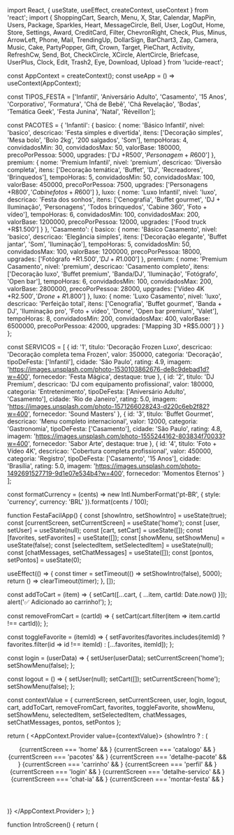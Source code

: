 import React, { useState, useEffect, createContext, useContext } from 'react';
import { ShoppingCart, Search, Menu, X, Star, Calendar, MapPin, Users, Package, Sparkles, Heart, MessageCircle, Bell, User, LogOut, Home, Store, Settings, Award, CreditCard, Filter, ChevronRight, Check, Plus, Minus, ArrowLeft, Phone, Mail, TrendingUp, DollarSign, BarChart3, Zap, Camera, Music, Cake, PartyPopper, Gift, Crown, Target, PieChart, Activity, RefreshCw, Send, Bot, CheckCircle, XCircle, AlertCircle, Briefcase, UserPlus, Clock, Edit, Trash2, Eye, Download, Upload } from 'lucide-react';

const AppContext = createContext();
const useApp = () => useContext(AppContext);

const TIPOS_FESTA = ['Infantil', 'Aniversário Adulto', 'Casamento', '15 Anos', 'Corporativo', 'Formatura', 'Chá de Bebê', 'Chá Revelação', 'Bodas', 'Temática Geek', 'Festa Junina', 'Natal', 'Réveillon'];

const PACOTES = {
  'Infantil': {
    basico: { nome: 'Básico Infantil', nivel: 'basico', descricao: 'Festa simples e divertida', itens: ['Decoração simples', 'Mesa bolo', 'Bolo 2kg', '200 salgados', 'Som'], tempoHoras: 4, convidadosMin: 30, convidadosMax: 50, valorBase: 180000, precoPorPessoa: 5000, upgrades: ['DJ +R$500', 'Personagem +R$600'] },
    premium: { nome: 'Premium Infantil', nivel: 'premium', descricao: 'Diversão completa', itens: ['Decoração temática', 'Buffet', 'DJ', 'Recreadores', 'Brinquedos'], tempoHoras: 5, convidadosMin: 50, convidadosMax: 100, valorBase: 450000, precoPorPessoa: 7500, upgrades: ['Personagens +R$800', 'Cabine fotos +R$600'] },
    luxo: { nome: 'Luxo Infantil', nivel: 'luxo', descricao: 'Festa dos sonhos', itens: ['Cenografia', 'Buffet gourmet', 'DJ + Iluminação', 'Personagens', 'Todos brinquedos', 'Cabine 360', 'Foto + vídeo'], tempoHoras: 6, convidadosMin: 100, convidadosMax: 200, valorBase: 1200000, precoPorPessoa: 12000, upgrades: ['Food truck +R$1.500'] }
  },
  'Casamento': {
    basico: { nome: 'Básico Casamento', nivel: 'basico', descricao: 'Elegância simples', itens: ['Decoração elegante', 'Buffet jantar', 'Som', 'Iluminação'], tempoHoras: 5, convidadosMin: 50, convidadosMax: 100, valorBase: 1200000, precoPorPessoa: 18000, upgrades: ['Fotógrafo +R$1.500', 'DJ +R$1.000'] },
    premium: { nome: 'Premium Casamento', nivel: 'premium', descricao: 'Casamento completo', itens: ['Decoração luxo', 'Buffet premium', 'Banda/DJ', 'Iluminação', 'Fotógrafo', 'Open bar'], tempoHoras: 6, convidadosMin: 100, convidadosMax: 200, valorBase: 2800000, precoPorPessoa: 28000, upgrades: ['Vídeo 4K +R$2.500', 'Drone +R$1.800'] },
    luxo: { nome: 'Luxo Casamento', nivel: 'luxo', descricao: 'Perfeição total', itens: ['Cenografia', 'Buffet gourmet', 'Banda + DJ', 'Iluminação pro', 'Foto + vídeo', 'Drone', 'Open bar premium', 'Valet'], tempoHoras: 8, convidadosMin: 200, convidadosMax: 400, valorBase: 6500000, precoPorPessoa: 42000, upgrades: ['Mapping 3D +R$5.000'] }
  }
};

const SERVICOS = [
  { id: '1', titulo: 'Decoração Frozen Luxo', descricao: 'Decoração completa tema Frozen', valor: 350000, categoria: 'Decoração', tipoDeFesta: ['Infantil'], cidade: 'São Paulo', rating: 4.9, imagem: 'https://images.unsplash.com/photo-1530103862676-de8c9debad1d?w=400', fornecedor: 'Festa Mágica', destaque: true },
  { id: '2', titulo: 'DJ Premium', descricao: 'DJ com equipamento profissional', valor: 180000, categoria: 'Entretenimento', tipoDeFesta: ['Aniversário Adulto', 'Casamento'], cidade: 'Rio de Janeiro', rating: 5.0, imagem: 'https://images.unsplash.com/photo-1571266028243-d220c6eb2f82?w=400', fornecedor: 'Sound Masters' },
  { id: '3', titulo: 'Buffet Gourmet', descricao: 'Menu completo internacional', valor: 12000, categoria: 'Gastronomia', tipoDeFesta: ['Casamento'], cidade: 'São Paulo', rating: 4.8, imagem: 'https://images.unsplash.com/photo-1555244162-803834f70033?w=400', fornecedor: 'Sabor Arte', destaque: true },
  { id: '4', titulo: 'Foto + Vídeo 4K', descricao: 'Cobertura completa profissional', valor: 450000, categoria: 'Registro', tipoDeFesta: ['Casamento', '15 Anos'], cidade: 'Brasília', rating: 5.0, imagem: 'https://images.unsplash.com/photo-1492691527719-9d1e07e534b4?w=400', fornecedor: 'Momentos Eternos' }
];

const formatCurrency = (cents) => new Intl.NumberFormat('pt-BR', { style: 'currency', currency: 'BRL' }).format(cents / 100);

function FestaFacilApp() {
  const [showIntro, setShowIntro] = useState(true);
  const [currentScreen, setCurrentScreen] = useState('home');
  const [user, setUser] = useState(null);
  const [cart, setCart] = useState([]);
  const [favorites, setFavorites] = useState([]);
  const [showMenu, setShowMenu] = useState(false);
  const [selectedItem, setSelectedItem] = useState(null);
  const [chatMessages, setChatMessages] = useState([]);
  const [pontos, setPontos] = useState(0);

  useEffect(() => {
    const timer = setTimeout(() => setShowIntro(false), 5000);
    return () => clearTimeout(timer);
  }, []);

  const addToCart = (item) => {
    setCart([...cart, { ...item, cartId: Date.now() }]);
    alert('✅ Adicionado ao carrinho!');
  };

  const removeFromCart = (cartId) => {
    setCart(cart.filter(item => item.cartId !== cartId));
  };

  const toggleFavorite = (itemId) => {
    setFavorites(favorites.includes(itemId) ? favorites.filter(id => id !== itemId) : [...favorites, itemId]);
  };

  const login = (userData) => {
    setUser(userData);
    setCurrentScreen('home');
    setShowMenu(false);
  };

  const logout = () => {
    setUser(null);
    setCart([]);
    setCurrentScreen('home');
    setShowMenu(false);
  };

  const contextValue = { currentScreen, setCurrentScreen, user, login, logout, cart, addToCart, removeFromCart, favorites, toggleFavorite, showMenu, setShowMenu, selectedItem, setSelectedItem, chatMessages, setChatMessages, pontos, setPontos };

  return (
    <AppContext.Provider value={contextValue}>
      {showIntro ? <IntroScreen /> : (
        <div className="min-h-screen bg-gradient-to-br from-purple-950 via-purple-900 to-pink-900">
          <Header />
          <main className="pb-20">
            {currentScreen === 'home' && <HomeScreen />}
            {currentScreen === 'catalogo' && <CatalogoScreen />}
            {currentScreen === 'pacotes' && <PacotesScreen />}
            {currentScreen === 'detalhe-pacote' && <DetalhePacoteScreen />}
            {currentScreen === 'carrinho' && <CarrinhoScreen />}
            {currentScreen === 'perfil' && <PerfilScreen />}
            {currentScreen === 'login' && <LoginScreen />}
            {currentScreen === 'detalhe-servico' && <DetalheServicoScreen />}
            {currentScreen === 'chat-ia' && <ChatIAScreen />}
            {currentScreen === 'montar-festa' && <MontarFestaScreen />}
          </main>
          <BottomNav />
          <MenuDrawer />
        </div>
      )}
    </AppContext.Provider>
  );
}

function IntroScreen() {
  return (
    <div className="min-h-screen bg-gradient-to-br from-purple-950 via-purple-900 to-pink-900 flex items-center justify-center overflow-hidden">
      <style>{`
        @keyframes balloonRise {
          0% { transform: translateY(0) scale(1); opacity: 1; }
          40% { transform: translateY(-150px) scale(1.1); opacity: 1; }
          50% { transform: translateY(-150px) scale(1.3); opacity: 0.8; }
          60% { transform: translateY(-150px) scale(0); opacity: 0; }
          100% { transform: translateY(-150px) scale(0); opacity: 0; }
        }

        @keyframes confettiExplode {
          0% { transform: translate(0, 0) scale(0) rotate(0deg); opacity: 0; }
          50% { opacity: 1; }
          100% { transform: translate(var(--tx), var(--ty)) scale(1) rotate(var(--r)); opacity: 0; }
        }

        @keyframes textSpin {
          0% { transform: rotateY(0deg) scale(1); opacity: 1; }
          30% { transform: rotateY(180deg) scale(0.8); opacity: 0.3; }
          50% { transform: rotateY(360deg) scale(1); opacity: 1; }
          100% { transform: rotateY(360deg) scale(1); opacity: 1; }
        }

        @keyframes slideUp {
          0% { transform: translateY(100px); opacity: 0; }
          60% { transform: translateY(100px); opacity: 0; }
          100% { transform: translateY(0); opacity: 1; }
        }

        @keyframes fadeOut {
          0% { opacity: 1; }
          90% { opacity: 1; }
          100% { opacity: 0; }
        }

        .balloon-container { animation: balloonRise 2s ease-out forwards; }
        .confetti { position: absolute; width: 12px; height: 12px; border-radius: 50%; animation: confettiExplode 1.5s ease-out forwards; animation-delay: 1.2s; }
        .confetti-1 { background: #FF2E93; --tx: -120px; --ty: -80px; --r: 360deg; top: 35%; left: 50%; }
        .confetti-2 { background: #FFC107; --tx: 130px; --ty: -100px; --r: -270deg; top: 35%; left: 50%; }
        .confetti-3 { background: #FF2E93; --tx: -90px; --ty: 70px; --r: 180deg; top: 35%; left: 50%; }
        .confetti-4 { background: #FFC107; --tx: 100px; --ty: 90px; --r: -180deg; top: 35%; left: 50%; }
        .confetti-5 { background: #A78BFA; --tx: 0px; --ty: -120px; --r: 360deg; top: 35%; left: 50%; }
        .confetti-6 { background: #FF2E93; --tx: -150px; --ty: 20px; --r: 270deg; top: 35%; left: 50%; }
        .confetti-7 { background: #FFC107; --tx: 150px; --ty: -30px; --r: -360deg; top: 35%; left: 50%; }
        .confetti-8 { background: #A78BFA; --tx: -60px; --ty: -150px; --r: 180deg; top: 35%; left: 50%; }
        .star-confetti { position: absolute; color: #FF2E93; animation: confettiExplode 1.5s ease-out forwards; animation-delay: 1.2s; }
        .star-1 { --tx: -180px; --ty: -50px; --r: 540deg; top: 35%; left: 50%; }
        .star-2 { --tx: 170px; --ty: 40px; --r: -540deg; top: 35%; left: 50%; }
        .text-container { animation: textSpin 2.5s ease-in-out forwards; transform-style: preserve-3d; }
        .tagline { animation: slideUp 2s ease-out forwards; }
        .intro-wrapper { animation: fadeOut 5s ease-out forwards; }
      `}</style>

      <div className="intro-wrapper relative">
        <div className="relative flex flex-col items-center">
          <div className="balloon-container mb-8">
            <svg width="120" height="140" viewBox="0 0 120 140" fill="none">
              <ellipse cx="60" cy="60" rx="50" ry="55" fill="url(#balloonGradient)" />
              <path d="M60 115 Q55 125, 60 135" stroke="#8B5CF6" strokeWidth="3" fill="none" />
              <ellipse cx="45" cy="45" rx="15" ry="20" fill="white" opacity="0.3" />
              <defs>
                <linearGradient id="balloonGradient" x1="0%" y1="0%" x2="100%" y2="100%">
                  <stop offset="0%" stopColor="#A78BFA" />
                  <stop offset="100%" stopColor="#8B5CF6" />
                </linearGradient>
              </defs>
            </svg>
          </div>

          <div className="confetti confetti-1"></div>
          <div className="confetti confetti-2"></div>
          <div className="confetti confetti-3"></div>
          <div className="confetti confetti-4"></div>
          <div className="confetti confetti-5"></div>
          <div className="confetti confetti-6"></div>
          <div className="confetti confetti-7"></div>
          <div className="confetti confetti-8"></div>

          <svg className="star-confetti star-1" width="24" height="24" viewBox="0 0 24 24" fill="currentColor">
            <path d="M12 2L15 9L22 9L16.5 14L19 21L12 16L5 21L7.5 14L2 9L9 9L12 2Z" />
          </svg>
          <svg className="star-confetti star-2" width="24" height="24" viewBox="0 0 24 24" fill="currentColor">
            <path d="M12 2L15 9L22 9L16.5 14L19 21L12 16L5 21L7.5 14L2 9L9 9L12 2Z" />
          </svg>

          <div className="text-container text-center mb-6">
            <h1 className="text-7xl font-bold mb-2">
              <span className="text-pink-500">Festa</span>
              <br />
              <span className="text-yellow-400">Fácil</span>
            </h1>
            <p className="text-white text-2xl font-semibold">Group</p>
          </div>

          <div className="tagline">
            <p className="text-white text-xl font-bold text-center px-8 py-4 bg-pink-500/20 rounded-2xl border border-pink-500/40 backdrop-blur">
              O melhor aplicativo de festa do Brasil
            </p>
          </div>
        </div>
      </div>
    </div>
  );
}

function Header() {
  const { setShowMenu, cart, pontos } = useApp();
  return (
    <header className="bg-purple-950 border-b border-pink-500/30 sticky top-0 z-40">
      <div className="max-w-7xl mx-auto px-4 py-4 flex items-center justify-between">
        <button onClick={() => setShowMenu(true)} className="text-white"><Menu size={24} /></button>
        <div className="flex items-center gap-2">
          <PartyPopper className="text-yellow-400" size={28} />
          <h1 className="text-2xl font-bold text-white">Festa Fácil</h1>
        </div>
        <div className="flex items-center gap-3">
          {pontos > 0 && (
            <div className="bg-yellow-500/20 px-3 py-1 rounded-full flex items-center gap-1">
              <Sparkles className="text-yellow-400" size={16} />
              <span className="text-yellow-400 font-bold text-sm">{pontos}</span>
            </div>
          )}
          <button className="text-white relative">
            <ShoppingCart size={22} />
            {cart.length > 0 && <span className="absolute -top-2 -right-2 bg-pink-500 text-white text-xs rounded-full w-5 h-5 flex items-center justify-center font-bold">{cart.length}</span>}
          </button>
        </div>
      </div>
    </header>
  );
}

function BottomNav() {
  const { currentScreen, setCurrentScreen, user } = useApp();
  const navItems = [
    { id: 'home', icon: Home, label: 'Início' },
    { id: 'catalogo', icon: Store, label: 'Catálogo' },
    { id: 'pacotes', icon: Package, label: 'Pacotes' },
    { id: 'carrinho', icon: ShoppingCart, label: 'Carrinho' },
    { id: user ? 'perfil' : 'login', icon: User, label: user ? 'Perfil' : 'Entrar' }
  ];

  return (
    <nav className="fixed bottom-0 left-0 right-0 bg-purple-950 border-t border-pink-500/30 z-50">
      <div className="max-w-7xl mx-auto px-2 flex justify-around py-2">
        {navItems.map(item => (
          <button key={item.id} onClick={() => setCurrentScreen(item.id)} className={`flex flex-col items-center gap-1 px-3 py-2 rounded-lg transition-colors ${currentScreen === item.id ? 'text-pink-500 bg-pink-500/10' : 'text-gray-300'}`}>
            <item.icon size={20} />
            <span className="text-xs font-medium">{item.label}</span>
          </button>
        ))}
      </div>
    </nav>
  );
}

function MenuDrawer() {
  const { showMenu, setShowMenu, user, logout, setCurrentScreen } = useApp();
  if (!showMenu) return null;

  return (
    <div className="fixed inset-0 z-50">
      <div className="absolute inset-0 bg-black/70" onClick={() => setShowMenu(false)}></div>
      <div className="absolute left-0 top-0 bottom-0 w-80 bg-purple-950 overflow-y-auto">
        <div className="p-6">
          <div className="flex items-center justify-between mb-8">
            <h2 className="text-2xl font-bold text-white">Menu</h2>
            <button onClick={() => setShowMenu(false)} className="text-white"><X size={24} /></button>
          </div>
          {user ? (
            <div className="mb-8 p-4 bg-pink-500/10 rounded-lg border border-pink-500/30">
              <div className="flex items-center gap-3 mb-2">
                <div className="w-12 h-12 bg-gradient-to-br from-pink-500 to-yellow-500 rounded-full flex items-center justify-center text-white font-bold text-xl">{user.nome[0]}</div>
                <div><p className="text-white font-semibold">{user.nome}</p><p className="text-gray-400 text-sm">{user.email}</p></div>
              </div>
            </div>
          ) : (
            <button onClick={() => { setCurrentScreen('login'); setShowMenu(false); }} className="w-full mb-8 px-6 py-3 bg-gradient-to-r from-pink-500 to-yellow-500 text-white font-bold rounded-lg">Entrar / Cadastrar</button>
          )}
          <div className="space-y-2">
            <MenuLink icon={Home} label="Início" onClick={() => { setCurrentScreen('home'); setShowMenu(false); }} />
            <MenuLink icon={Store} label="Catálogo" onClick={() => { setCurrentScreen('catalogo'); setShowMenu(false); }} />
            <MenuLink icon={Package} label="Pacotes" onClick={() => { setCurrentScreen('pacotes'); setShowMenu(false); }} />
            <MenuLink icon={Bot} label="Chat IA" onClick={() => { setCurrentScreen('chat-ia'); setShowMenu(false); }} />
          </div>
          {user && (
            <button onClick={logout} className="w-full mt-8 px-6 py-3 bg-red-500/20 text-red-400 font-semibold rounded-lg border border-red-500/30 flex items-center justify-center gap-2">
              <LogOut size={18} />Sair
            </button>
          )}
        </div>
      </div>
    </div>
  );
}

function MenuLink({ icon: Icon, label, onClick }) {
  return <button onClick={onClick} className="w-full flex items-center gap-3 px-4 py-3 text-gray-300 hover:text-white hover:bg-pink-500/10 rounded-lg transition-colors"><Icon size={20} /><span className="font-medium">{label}</span></button>;
}

function HomeScreen() {
  const { setCurrentScreen, user, pontos } = useApp();
  const isVIP = pontos >= 100;

  return (
    <div className="max-w-7xl mx-auto px-4 py-6 space-y-8">
      <div className="relative bg-gradient-to-r from-pink-600 to-purple-600 rounded-3xl p-8">
        <h2 className="text-3xl font-bold text-white mb-3">🎉 Sua festa perfeita começa aqui!</h2>
        <p className="text-white/90 mb-6 text-lg">Serviços completos e pacotes personalizados</p>
        <div className="flex flex-wrap gap-3">
          <button onClick={() => setCurrentScreen('montar-festa')} className="px-6 py-3 bg-white text-purple-900 font-bold rounded-lg hover:shadow-xl transition-all flex items-center gap-2">
            <Sparkles size={20} />Monte sua Festa
          </button>
          <button onClick={() => setCurrentScreen('pacotes')} className="px-6 py-3 bg-yellow-400 text-purple-900 font-bold rounded-lg">Ver Pacotes</button>
          <button onClick={() => setCurrentScreen('catalogo')} className="px-6 py-3 bg-pink-500 text-white font-bold rounded-lg">Explorar Serviços</button>
          <button onClick={() => setCurrentScreen('chat-ia')} className="px-6 py-3 bg-purple-500 text-white font-bold rounded-lg flex items-center gap-2"><Bot size={20} />Assistente IA</button>
        </div>
      </div>

      {!isVIP && (
        <div className="bg-gradient-to-r from-yellow-500 to-orange-500 rounded-2xl p-6 border-2 border-yellow-300 shadow-xl">
          <div className="flex items-center gap-4">
            <Crown className="text-white" size={56} />
            <div className="flex-1">
              <h3 className="text-white text-2xl font-bold mb-2">🎁 Seja um Assinante VIP!</h3>
              <p className="text-white/90 mb-3">Desbloqueie descontos exclusivos de até 15% em todos os serviços e pacotes!</p>
              <ul className="text-white text-sm space-y-1 mb-4">
                <li>✓ 15% de desconto em tudo</li>
                <li>✓ Cashback de 5% em pontos</li>
                <li>✓ Acesso antecipado a promoções</li>
                <li>✓ Consultoria IA ilimitada</li>
                <li>✓ Suporte prioritário 24/7</li>
              </ul>
              <button className="px-6 py-3 bg-white text-orange-600 font-bold rounded-lg hover:shadow-lg transition-all">
                Assinar por R$ 29,90/mês
              </button>
            </div>
          </div>
        </div>
      )}

      <div>
        <h3 className="text-white text-2xl font-bold mb-4 flex items-center gap-2"><Sparkles className="text-yellow-400" />Pacotes em Destaque</h3>
        <div className="grid grid-cols-1 md:grid-cols-2 lg:grid-cols-3 gap-4">
          <PacoteCard pacote={PACOTES['Infantil'].premium} tipoDeFesta="Infantil" />
          <PacoteCard pacote={PACOTES['Casamento'].luxo} tipoDeFesta="Casamento" />
          <PacoteCard pacote={PACOTES['Infantil'].luxo} tipoDeFesta="Infantil" />
        </div>
      </div>

      <div>
        <h3 className="text-white text-2xl font-bold mb-4">Serviços em Destaque</h3>
        <div className="grid grid-cols-1 md:grid-cols-2 lg:grid-cols-3 gap-4">
          {SERVICOS.filter(s => s.destaque).map(servico => <ServicoCard key={servico.id} servico={servico} />)}
        </div>
      </div>
    </div>
  );
}

function PacoteCard({ pacote, tipoDeFesta }) {
  const { setCurrentScreen, setSelectedItem } = useApp();
  const nivelColors = { basico: 'from-blue-500 to-cyan-500', premium: 'from-purple-500 to-pink-500', luxo: 'from-yellow-500 to-orange-500' };
  return (
    <div onClick={() => { setSelectedItem({ ...pacote, tipoDeFesta }); setCurrentScreen('detalhe-pacote'); }} className="bg-purple-900/50 rounded-2xl overflow-hidden border border-pink-500/30 hover:border-pink-500 cursor-pointer">
      <div className={`h-32 bg-gradient-to-br ${nivelColors[pacote.nivel]} flex items-center justify-center`}><Package className="text-white" size={48} /></div>
      <div className="p-4">
        <h4 className="text-white font-bold text-lg mb-2">{pacote.nome}</h4>
        <p className="text-gray-300 text-sm mb-3">{pacote.descricao}</p>
        <p className="text-pink-500 font-bold text-xl">{formatCurrency(pacote.valorBase)}</p>
      </div>
    </div>
  );
}

function ServicoCard({ servico }) {
  const { setCurrentScreen, setSelectedItem, toggleFavorite, favorites } = useApp();
  return (
    <div onClick={() => { setSelectedItem(servico); setCurrentScreen('detalhe-servico'); }} className="bg-purple-900/50 rounded-2xl overflow-hidden border border-pink-500/30 hover:border-pink-500 cursor-pointer">
      <div className="relative h-48"><img src={servico.imagem} alt={servico.titulo} className="w-full h-full object-cover" />
        {servico.destaque && <span className="absolute top-3 left-3 px-3 py-1 bg-yellow-400 text-purple-900 text-xs font-bold rounded-full">DESTAQUE</span>}
        <button onClick={(e) => { e.stopPropagation(); toggleFavorite(servico.id); }} className="absolute top-3 right-3 p-2 bg-black/50 rounded-full text-white"><Heart size={20} fill={favorites.includes(servico.id) ? 'currentColor' : 'none'} /></button>
      </div>
      <div className="p-4">
        <h4 className="text-white font-bold text-lg mb-1">{servico.titulo}</h4>
        <p className="text-gray-400 text-sm mb-3">{servico.descricao}</p>
        <p className="text-pink-500 font-bold text-xl">{formatCurrency(servico.valor)}</p>
      </div>
    </div>
  );
}

function CatalogoScreen() {
  return (
    <div className="max-w-7xl mx-auto px-4 py-6">
      <h2 className="text-white text-3xl font-bold mb-6">Catálogo de Serviços</h2>
      <div className="grid grid-cols-1 md:grid-cols-2 lg:grid-cols-3 gap-4">
        {SERVICOS.map(servico => <ServicoCard key={servico.id} servico={servico} />)}
      </div>
    </div>
  );
}

function PacotesScreen() {
  return (
    <div className="max-w-7xl mx-auto px-4 py-6">
      <h2 className="text-white text-3xl font-bold mb-6">Pacotes de Festa</h2>
      {Object.entries(PACOTES).map(([tipoFesta, pacotes]) => (
        <div key={tipoFesta} className="mb-8">
          <h3 className="text-white text-2xl font-bold mb-4">{tipoFesta}</h3>
          <div className="grid grid-cols-1 md:grid-cols-3 gap-4">
            {Object.entries(pacotes).map(([nivel, pacote]) => <PacoteCard key={nivel} pacote={pacote} tipoDeFesta={tipoFesta} />)}
          </div>
        </div>
      ))}
    </div>
  );
}

function DetalhePacoteScreen() {
  const { selectedItem, setCurrentScreen, addToCart } = useApp();
  const [qtdConvidados, setQtdConvidados] = useState(50);

  if (!selectedItem) {
    setCurrentScreen('pacotes');
    return null;
  }

  const valorTotal = selectedItem.valorBase + (selectedItem.precoPorPessoa * qtdConvidados);

  return (
    <div className="max-w-4xl mx-auto px-4 py-6">
      <button onClick={() => setCurrentScreen('pacotes')} className="flex items-center gap-2 text-pink-400 mb-6"><ArrowLeft size={20} />Voltar</button>
      <h1 className="text-white text-4xl font-bold mb-6">{selectedItem.nome}</h1>
      <div className="bg-purple-900/50 rounded-2xl p-6 border border-pink-500/30 mb-6">
        <h3 className="text-white text-xl font-bold mb-4">Incluído:</h3>
        <div className="space-y-2">
          {selectedItem.itens.map((item, i) => <div key={i} className="flex items-center gap-2 text-gray-300"><Check className="text-green-400" size={20} /><span>{item}</span></div>)}
        </div>
      </div>
      <div className="bg-purple-900/50 rounded-2xl p-6 border border-pink-500/30 mb-6">
        <label className="text-white font-semibold mb-2 block">Convidados: {qtdConvidados}</label>
        <input type="range" min={selectedItem.convidadosMin} max={selectedItem.convidadosMax} value={qtdConvidados} onChange={(e) => setQtdConvidados(parseInt(e.target.value))} className="w-full" />
        <div className="mt-4 flex justify-between text-white font-bold text-xl">
          <span>Total:</span>
          <span className="text-pink-500">{formatCurrency(valorTotal)}</span>
        </div>
      </div>
      <button onClick={() => { addToCart({ ...selectedItem, tipo: 'pacote', qtdConvidados, valorTotal }); setCurrentScreen('carrinho'); }} className="w-full px-6 py-4 bg-gradient-to-r from-pink-500 to-yellow-500 text-white font-bold rounded-xl text-lg">
        Adicionar - {formatCurrency(valorTotal)}
      </button>
    </div>
  );
}

function DetalheServicoScreen() {
  const { selectedItem, setCurrentScreen, addToCart } = useApp();
  if (!selectedItem) { setCurrentScreen('catalogo'); return null; }
  
  return (
    <div className="max-w-4xl mx-auto px-4 py-6">
      <button onClick={() => setCurrentScreen('catalogo')} className="flex items-center gap-2 text-pink-400 mb-6"><ArrowLeft size={20} />Voltar</button>
      <img src={selectedItem.imagem} alt={selectedItem.titulo} className="w-full h-96 object-cover rounded-3xl mb-6" />
      <h1 className="text-white text-4xl font-bold mb-3">{selectedItem.titulo}</h1>
      <p className="text-gray-300 text-lg mb-6">{selectedItem.descricao}</p>
      <div className="bg-purple-900/50 rounded-2xl p-6 border border-pink-500/30 mb-6">
        <div className="flex justify-between items-center mb-4">
          <span className="text-gray-300 text-lg">Valor:</span>
          <span className="text-pink-500 text-4xl font-bold">{formatCurrency(selectedItem.valor)}</span>
        </div>
        <button onClick={() => { addToCart({ ...selectedItem, tipo: 'servico' }); setCurrentScreen('carrinho'); }} className="w-full px-6 py-4 bg-gradient-to-r from-pink-500 to-yellow-500 text-white font-bold rounded-xl text-lg">Adicionar ao Carrinho</button>
      </div>
    </div>
  );
}

function CarrinhoScreen() {
  const { cart, removeFromCart, setCurrentScreen, user, setPontos } = useApp();
  const total = cart.reduce((sum, item) => sum + (item.valorTotal || item.valor), 0);

  const handleCheckout = () => {
    if (!user) { alert('Faça login!'); setCurrentScreen('login'); return; }
    setPontos(prev => prev + Math.floor(total / 100));
    alert('🎉 Pedido realizado!');
    setCurrentScreen('home');
  };

  return (
    <div className="max-w-4xl mx-auto px-4 py-6">
      <h2 className="text-white text-3xl font-bold mb-6">Carrinho</h2>
      {cart.length === 0 ? (
        <div className="bg-purple-900/50 rounded-2xl p-12 border border-pink-500/30 text-center">
          <p className="text-gray-400 text-lg mb-6">Carrinho vazio</p>
          <button onClick={() => setCurrentScreen('catalogo')} className="px-6 py-3 bg-gradient-to-r from-pink-500 to-yellow-500 text-white font-bold rounded-xl">Explorar</button>
        </div>
      ) : (
        <div className="space-y-6">
          {cart.map(item => (
            <div key={item.cartId} className="bg-purple-900/50 rounded-2xl p-4 border border-pink-500/30 flex justify-between items-center">
              <div>
                <h3 className="text-white font-bold text-lg">{item.nome || item.titulo}</h3>
                <p className="text-pink-500 font-bold text-xl">{formatCurrency(item.valorTotal || item.valor)}</p>
              </div>
              <button onClick={() => removeFromCart(item.cartId)} className="text-red-400"><X size={24} /></button>
            </div>
          ))}
          <div className="bg-purple-900/50 rounded-2xl p-6 border border-pink-500/30">
            <div className="flex justify-between mb-6">
              <span className="text-white text-2xl font-bold">Total:</span>
              <span className="text-pink-500 text-3xl font-bold">{formatCurrency(total)}</span>
            </div>
            <button onClick={handleCheckout} className="w-full px-6 py-4 bg-gradient-to-r from-pink-500 to-yellow-500 text-white font-bold rounded-xl text-lg">Finalizar</button>
          </div>
        </div>
      )}
    </div>
  );
}

function ChatIAScreen() {
  const { chatMessages, setChatMessages } = useApp();
  const [input, setInput] = useState('');

  const enviar = () => {
    if (!input.trim()) return;
    const resposta = 'Entendi! Posso ajudar com sugestões de pacotes, orçamentos e ideias para sua festa!';
    setChatMessages([...chatMessages, { tipo: 'user', texto: input }, { tipo: 'bot', texto: resposta }]);
    setInput('');
  };

  return (
    <div className="max-w-4xl mx-auto px-4 py-6 h-[calc(100vh-180px)] flex flex-col">
      <h2 className="text-white text-3xl font-bold mb-6 flex items-center gap-2"><Bot size={32} className="text-pink-500" />Assistente IA</h2>
      <div className="flex-1 bg-purple-900/50 rounded-2xl border border-pink-500/30 p-4 overflow-y-auto mb-4 space-y-4">
        {chatMessages.length === 0 ? (
          <div className="text-center py-12">
            <Bot className="text-gray-400 mx-auto mb-4" size={64} />
            <p className="text-gray-400 text-lg">Como posso ajudar?</p>
          </div>
        ) : (
          chatMessages.map((msg, idx) => (
            <div key={idx} className={`flex ${msg.tipo === 'user' ? 'justify-end' : 'justify-start'}`}>
              <div className={`max-w-[80%] px-4 py-3 rounded-2xl ${msg.tipo === 'user' ? 'bg-pink-500 text-white' : 'bg-purple-950 text-gray-200'}`}>
                <p>{msg.texto}</p>
              </div>
            </div>
          ))
        )}
      </div>
      <div className="flex gap-2">
        <input type="text" value={input} onChange={(e) => setInput(e.target.value)} onKeyPress={(e) => e.key === 'Enter' && enviar()} placeholder="Digite sua pergunta..." className="flex-1 px-4 py-3 bg-purple-900/50 border border-pink-500/30 rounded-xl text-white placeholder-gray-400 focus:outline-none focus:border-pink-500" />
        <button onClick={enviar} className="px-6 py-3 bg-gradient-to-r from-pink-500 to-yellow-500 text-white font-bold rounded-xl"><Send size={20} /></button>
      </div>
    </div>
  );
}

function LoginScreen() {
  const { login } = useApp();
  const [isLogin, setIsLogin] = useState(true);
  const [tipoUsuario, setTipoUsuario] = useState('cliente');
  const [formData, setFormData] = useState({ 
    nome: '', 
    email: '', 
    senha: '', 
    telefone: '',
    cidade: '',
    cpf: '',
    cnpj: '',
    nomeEmpresa: '',
    categoria: '',
    descricao: ''
  });

  const handleSubmit = (e) => {
    e.preventDefault();
    if (isLogin) {
      login({ nome: formData.email.split('@')[0], email: formData.email, tipo: 'cliente' });
    } else {
      login({ 
        nome: formData.nome, 
        email: formData.email, 
        tipo: tipoUsuario,
        telefone: formData.telefone,
        cidade: formData.cidade
      });
    }
  };

  return (
    <div className="max-w-2xl mx-auto px-4 py-12">
      <div className="text-center mb-8">
        <PartyPopper className="text-yellow-400 mx-auto mb-4" size={64} />
        <h2 className="text-white text-3xl font-bold mb-2">
          {isLogin ? 'Bem-vindo de volta!' : 'Crie sua conta'}
        </h2>
        <p className="text-gray-400">
          {isLogin ? 'Entre para continuar' : 'Junte-se ao Festa Fácil'}
        </p>
      </div>

      {!isLogin && (
        <div className="flex gap-3 mb-6">
          <button
            type="button"
            onClick={() => setTipoUsuario('cliente')}
            className={`flex-1 px-6 py-4 rounded-xl font-bold transition-all ${
              tipoUsuario === 'cliente'
                ? 'bg-gradient-to-r from-pink-500 to-purple-500 text-white shadow-lg'
                : 'bg-purple-900/50 text-gray-300 border border-pink-500/30'
            }`}
          >
            <User className="mx-auto mb-2" size={32} />
            Cliente
            <p className="text-sm font-normal mt-1">Contrate serviços</p>
          </button>
          <button
            type="button"
            onClick={() => setTipoUsuario('fornecedor')}
            className={`flex-1 px-6 py-4 rounded-xl font-bold transition-all ${
              tipoUsuario === 'fornecedor'
                ? 'bg-gradient-to-r from-pink-500 to-purple-500 text-white shadow-lg'
                : 'bg-purple-900/50 text-gray-300 border border-pink-500/30'
            }`}
          >
            <Store className="mx-auto mb-2" size={32} />
            Fornecedor
            <p className="text-sm font-normal mt-1">Ofereça serviços</p>
          </button>
        </div>
      )}

      <form onSubmit={handleSubmit} className="space-y-4 bg-purple-900/50 rounded-2xl p-6 border border-pink-500/30">
        {!isLogin && (
          <>
            <div>
              <label className="text-white font-semibold mb-2 block">Nome Completo *</label>
              <input
                type="text"
                required
                value={formData.nome}
                onChange={(e) => setFormData({...formData, nome: e.target.value})}
                className="w-full px-4 py-3 bg-purple-950 border border-pink-500/30 rounded-xl text-white focus:outline-none focus:border-pink-500"
                placeholder="Seu nome completo"
              />
            </div>

            {tipoUsuario === 'fornecedor' && (
              <>
                <div>
                  <label className="text-white font-semibold mb-2 block">Nome da Empresa *</label>
                  <input
                    type="text"
                    required
                    value={formData.nomeEmpresa}
                    onChange={(e) => setFormData({...formData, nomeEmpresa: e.target.value})}
                    className="w-full px-4 py-3 bg-purple-950 border border-pink-500/30 rounded-xl text-white focus:outline-none focus:border-pink-500"
                    placeholder="Nome fantasia da empresa"
                  />
                </div>

                <div className="grid grid-cols-2 gap-4">
                  <div>
                    <label className="text-white font-semibold mb-2 block">CPF *</label>
                    <input
                      type="text"
                      required
                      value={formData.cpf}
                      onChange={(e) => setFormData({...formData, cpf: e.target.value})}
                      className="w-full px-4 py-3 bg-purple-950 border border-pink-500/30 rounded-xl text-white focus:outline-none focus:border-pink-500"
                      placeholder="000.000.000-00"
                      maxLength="14"
                    />
                  </div>
                  <div>
                    <label className="text-white font-semibold mb-2 block">CNPJ</label>
                    <input
                      type="text"
                      value={formData.cnpj}
                      onChange={(e) => setFormData({...formData, cnpj: e.target.value})}
                      className="w-full px-4 py-3 bg-purple-950 border border-pink-500/30 rounded-xl text-white focus:outline-none focus:border-pink-500"
                      placeholder="00.000.000/0000-00"
                      maxLength="18"
                    />
                  </div>
                </div>

                <div>
                  <label className="text-white font-semibold mb-2 block">Categoria de Serviço *</label>
                  <select
                    required
                    value={formData.categoria}
                    onChange={(e) => setFormData({...formData, categoria: e.target.value})}
                    className="w-full px-4 py-3 bg-purple-950 border border-pink-500/30 rounded-xl text-white focus:outline-none focus:border-pink-500"
                  >
                    <option value="">Selecione uma categoria</option>
                    <option value="Decoração">Decoração & Cenografia</option>
                    <option value="Gastronomia">Gastronomia</option>
                    <option value="Entretenimento">Entretenimento</option>
                    <option value="Registro">Registro & Mídia</option>
                    <option value="Espaço">Espaço & Estrutura</option>
                    <option value="Organização">Organização & Suporte</option>
                    <option value="Beleza">Beleza & Estética</option>
                    <option value="Tecnologia">Tecnologia & Audiovisual</option>
                    <option value="Shows">Shows & Apresentações</option>
                  </select>
                </div>

                <div>
                  <label className="text-white font-semibold mb-2 block">Descrição dos Serviços *</label>
                  <textarea
                    required
                    value={formData.descricao}
                    onChange={(e) => setFormData({...formData, descricao: e.target.value})}
                    className="w-full px-4 py-3 bg-purple-950 border border-pink-500/30 rounded-xl text-white focus:outline-none focus:border-pink-500 h-24"
                    placeholder="Descreva os serviços que você oferece..."
                  />
                </div>
              </>
            )}
          </>
        )}

        <div>
          <label className="text-white font-semibold mb-2 block">E-mail *</label>
          <input
            type="email"
            required
            value={formData.email}
            onChange={(e) => setFormData({...formData, email: e.target.value})}
            className="w-full px-4 py-3 bg-purple-950 border border-pink-500/30 rounded-xl text-white focus:outline-none focus:border-pink-500"
            placeholder="seu@email.com"
          />
        </div>

        {!isLogin && (
          <>
            <div>
              <label className="text-white font-semibold mb-2 block">Telefone/WhatsApp *</label>
              <input
                type="tel"
                required
                value={formData.telefone}
                onChange={(e) => setFormData({...formData, telefone: e.target.value})}
                className="w-full px-4 py-3 bg-purple-950 border border-pink-500/30 rounded-xl text-white focus:outline-none focus:border-pink-500"
                placeholder="(00) 00000-0000"
                maxLength="15"
              />
            </div>

            <div>
              <label className="text-white font-semibold mb-2 block">Cidade *</label>
              <input
                type="text"
                required
                value={formData.cidade}
                onChange={(e) => setFormData({...formData, cidade: e.target.value})}
                className="w-full px-4 py-3 bg-purple-950 border border-pink-500/30 rounded-xl text-white focus:outline-none focus:border-pink-500"
                placeholder="Sua cidade"
              />
            </div>
          </>
        )}

        <div>
          <label className="text-white font-semibold mb-2 block">Senha *</label>
          <input
            type="password"
            required
            value={formData.senha}
            onChange={(e) => setFormData({...formData, senha: e.target.value})}
            className="w-full px-4 py-3 bg-purple-950 border border-pink-500/30 rounded-xl text-white focus:outline-none focus:border-pink-500"
            placeholder="••••••••"
            minLength="6"
          />
          {!isLogin && <p className="text-gray-400 text-sm mt-1">Mínimo 6 caracteres</p>}
        </div>

        {!isLogin && (
          <div className="flex items-start gap-3 p-4 bg-purple-950/50 rounded-xl">
            <input type="checkbox" required className="mt-1" id="termos" />
            <label htmlFor="termos" className="text-gray-300 text-sm">
              Eu aceito os <span className="text-pink-400 cursor-pointer hover:underline">Termos de Uso</span> e a <span className="text-pink-400 cursor-pointer hover:underline">Política de Privacidade</span> do Festa Fácil
            </label>
          </div>
        )}

        <button
          type="submit"
          className="w-full px-6 py-4 bg-gradient-to-r from-pink-500 to-yellow-500 text-white font-bold rounded-xl text-lg hover:shadow-xl transition-all"
        >
          {isLogin ? 'Entrar' : 'Criar Conta'}
        </button>
      </form>

      <div className="mt-6 text-center">
        <button
          onClick={() => setIsLogin(!isLogin)}
          className="text-pink-400 hover:text-pink-300 font-semibold"
        >
          {isLogin ? 'Não tem conta? Cadastre-se' : 'Já tem conta? Entre'}
        </button>
      </div>

      {!isLogin && tipoUsuario === 'fornecedor' && (
        <div className="mt-6 p-4 bg-yellow-500/10 border border-yellow-500/30 rounded-xl">
          <div className="flex items-start gap-3">
            <Sparkles className="text-yellow-400 mt-1" size={20} />
            <div>
              <h4 className="text-yellow-400 font-bold mb-1">Benefícios para Fornecedores</h4>
              <ul className="text-gray-300 text-sm space-y-1">
                <li>✓ Cadastre seus serviços gratuitamente</li>
                <li>✓ Receba pedidos direto no app</li>
                <li>✓ Gerencie sua agenda</li>
                <li>✓ Analytics e relatórios</li>
                <li>✓ Planos PRO disponíveis</li>
              </ul>
            </div>
          </div>
        </div>
      )}
    </div>
  );
}

function PerfilScreen() {
  const { user, setCurrentScreen } = useApp();
  if (!user) { setCurrentScreen('login'); return null; }
  
  return (
    <div className="max-w-4xl mx-auto px-4 py-6">
      <div className="bg-gradient-to-r from-pink-600 to-purple-600 rounded-3xl p-8 mb-6">
        <div className="flex items-center gap-4">
          <div className="w-20 h-20 bg-white rounded-full flex items-center justify-center text-purple-900 font-bold text-3xl">{user.nome[0]}</div>
          <div>
            <h2 className="text-white text-3xl font-bold">{user.nome}</h2>
            <p className="text-white/90">{user.email}</p>
          </div>
        </div>
      </div>
      <div className="grid grid-cols-1 md:grid-cols-2 gap-4">
        <div className="bg-purple-900/50 rounded-2xl p-6 border border-pink-500/30">
          <Award className="text-yellow-400 mb-3" size={32} />
          <h3 className="text-white text-xl font-bold mb-2">Meus Pedidos</h3>
          <p className="text-gray-400">Acompanhe seus pedidos</p>
        </div>
        <div className="bg-purple-900/50 rounded-2xl p-6 border border-pink-500/30">
          <Heart className="text-pink-400 mb-3" size={32} />
          <h3 className="text-white text-xl font-bold mb-2">Favoritos</h3>
          <p className="text-gray-400">Seus favoritos</p>
        </div>
      </div>
    </div>
  );
}

function MontarFestaScreen() {
  const { pontos, addToCart, setCurrentScreen } = useApp();
  const isVIP = pontos >= 100;
  const [passo, setPasso] = useState(1);
  const [festa, setFesta] = useState({
    tipo: '',
    data: '',
    horario: '',
    duracao: 4,
    convidados: 50,
    cidade: '',
    endereco: '',
    cep: '',
    local: '',
    servicos: {
      espaco: null,
      decoracao: null,
      gastronomia: null,
      entretenimento: null,
      registro: null,
      extras: null,
      organização: null
    }
  });

  const SERVICOS_DISPONIVEIS = {
    espaco: [
      { id: 'e1', nome: 'Quintal Residencial', valor: 50000, descricao: 'Espaço simples, 50m²', local: 'Diversos bairros - São Paulo' },
      { id: 'e2', nome: 'Salão Comunitário', valor: 80000, descricao: 'Básico, 80m²', local: 'Zona Leste - São Paulo' },
      { id: 'e3', nome: 'Salão Simples', valor: 120000, descricao: 'Climatizado, 100m²', local: 'Zona Sul - São Paulo' },
      { id: 'e4', nome: 'Salão Premium 200m²', valor: 180000, descricao: 'Climatizado, estacionamento', local: 'Zona Sul - São Paulo' },
      { id: 'e5', nome: 'Casa de Festas Luxo', valor: 300000, descricao: 'Área externa, piscina', local: 'Jardins - São Paulo' }
    ],
    decoracao: [
      { id: 'd1', nome: 'Decoração Simples', valor: 80000, descricao: 'Balões básicos e toalha de mesa', fornecedor: 'Decorações Básicas' },
      { id: 'd2', nome: 'Decoração Econômica', valor: 120000, descricao: 'Balões temáticos e painel simples', fornecedor: 'Festa Fácil Decor' },
      { id: 'd3', nome: 'Decoração Completa', valor: 200000, descricao: 'Balões, painéis, mesa bolo', fornecedor: 'Arte & Festa' },
      { id: 'd4', nome: 'Decoração Temática Premium', valor: 350000, descricao: 'Tema completo com cenografia', fornecedor: 'Festa Mágica Decor' },
      { id: 'd5', nome: 'Decoração Luxo', valor: 580000, descricao: 'Cenografia completa premium', fornecedor: 'Luxo Eventos' }
    ],
    gastronomia: [
      { id: 'g1', nome: 'Salgados + Refrigerante', valor: 1500, descricao: 'Básico - por pessoa', fornecedor: 'Sabor Caseiro' },
      { id: 'g2', nome: 'Salgados + Doces + Bolo', valor: 2500, descricao: 'Econômico - por pessoa', fornecedor: 'Delícias da Vovó' },
      { id: 'g3', nome: 'Buffet Simples', valor: 4000, descricao: 'Salgados, doces, bolo - por pessoa', fornecedor: 'Buffet Família' },
      { id: 'g4', nome: 'Buffet Completo', valor: 8500, descricao: '10 opções - por pessoa', fornecedor: 'Sabor & Arte' },
      { id: 'g5', nome: 'Buffet Premium', valor: 15000, descricao: '20 opções gourmet - por pessoa', fornecedor: 'Buffet Premium' },
      { id: 'g6', nome: 'Buffet Luxo', valor: 25000, descricao: 'Menu completo, chef - por pessoa', fornecedor: 'Gourmet Master' }
    ],
    entretenimento: [
      { id: 'en1', nome: 'Som Ambiente (Caixa)', valor: 35000, descricao: 'Caixa de som + playlist', fornecedor: 'Som Básico' },
      { id: 'en2', nome: 'DJ Iniciante', valor: 60000, descricao: '3 horas', fornecedor: 'DJ Start' },
      { id: 'en3', nome: 'DJ + Som Básico', valor: 120000, descricao: '4 horas', fornecedor: 'Sound Events' },
      { id: 'en4', nome: 'DJ + Iluminação', valor: 180000, descricao: '5 horas', fornecedor: 'Sound Masters' },
      { id: 'en5', nome: 'Banda + DJ + Luz', valor: 350000, descricao: '6 horas', fornecedor: 'Premium Shows' },
      { id: 'en6', nome: 'Recreador', valor: 80000, descricao: '3 horas de brincadeiras', fornecedor: 'Alegria Kids' },
      { id: 'en7', nome: '2 Recreadores', valor: 150000, descricao: '4 horas', fornecedor: 'Diversão Total' },
      { id: 'en8', nome: 'Personagem (1)', valor: 90000, descricao: '2 horas', fornecedor: 'Personagens Mágicos' },
      { id: 'en9', nome: 'Palhaço', valor: 100000, descricao: '2 horas de show', fornecedor: 'Palhaço Risadinha' },
      { id: 'en10', nome: 'Mágico', valor: 120000, descricao: '1 hora de show', fornecedor: 'Mágico Fantástico' },
      { id: 'en11', nome: 'Pula-Pula', valor: 120000, descricao: '4 horas', fornecedor: 'Infláveis Alegria' },
      { id: 'en12', nome: 'Piscina de Bolinhas', valor: 80000, descricao: '4 horas', fornecedor: 'Diversão Kids' }
    ],
    registro: [
      { id: 'r1', nome: 'Fotógrafo Básico', valor: 80000, descricao: '3 horas, fotos digitais', fornecedor: 'Foto Express' },
      { id: 'r2', nome: 'Fotógrafo', valor: 180000, descricao: '4 horas, álbum digital', fornecedor: 'Clicks Momentos' },
      { id: 'r3', nome: 'Foto + Vídeo', valor: 320000, descricao: '5 horas, 2 profissionais', fornecedor: 'Registro Pro' },
      { id: 'r4', nome: 'Foto + Vídeo 4K + Drone', valor: 550000, descricao: 'Cobertura completa', fornecedor: 'Momentos Eternos' }
    ],
    extras: [
      { id: 'ex1', nome: 'Bolo Simples (2kg)', valor: 8000, descricao: 'Bolo tradicional', fornecedor: 'Doce Sabor' },
      { id: 'ex2', nome: 'Bolo Decorado (3kg)', valor: 15000, descricao: 'Bolo temático', fornecedor: 'Arte em Bolos' },
      { id: 'ex3', nome: 'Bolo Premium (4kg)', valor: 25000, descricao: 'Bolo cenográfico', fornecedor: 'Cake Design' },
      { id: 'ex4', nome: 'Lembrancinhas Simples', valor: 300, descricao: 'Por unidade', fornecedor: 'Lembranças Felizes' },
      { id: 'ex5', nome: 'Lembrancinhas Personalizadas', valor: 800, descricao: 'Por unidade', fornecedor: 'Personal Gifts' },
      { id: 'ex6', nome: 'Mesas e Cadeiras', valor: 35000, descricao: 'Conjunto básico até 50 pessoas', fornecedor: 'Locação Fácil' },
      { id: 'ex7', nome: 'Toalhas e Guardanapos', valor: 15000, descricao: 'Kit decorativo', fornecedor: 'Decoração Plus' },
      { id: 'ex8', nome: 'Descartáveis Completos', valor: 800, descricao: 'Por pessoa (pratos, copos, talheres)', fornecedor: 'Descartáveis Top' }
    ],
    organização: [
      { id: 'org1', nome: 'Coordenador', valor: 120000, descricao: 'Organização do evento', fornecedor: 'Eventos Perfeitos' },
      { id: 'org2', nome: 'Cerimonialista', valor: 200000, descricao: 'Cerimonial completo', fornecedor: 'Cerimonial Elegance' },
      { id: 'org3', nome: 'Garçom (1)', valor: 15000, descricao: '4 horas', fornecedor: 'Staff Eventos' },
      { id: 'org4', nome: 'Equipe de Garçons (3)', valor: 40000, descricao: '4 horas', fornecedor: 'Equipe Premium' },
      { id: 'org5', nome: 'Limpeza Pós-Evento', valor: 80000, descricao: 'Limpeza completa', fornecedor: 'Clean Fast' }
    ]
  };

  const calcularTotal = () => {
    let subtotal = 0;
    
    Object.entries(festa.servicos).forEach(([categoria, servico]) => {
      if (servico) {
        if (servico.id.startsWith('g') || servico.id.startsWith('ex')) {
          subtotal += servico.valor * festa.convidados;
        } else {
          subtotal += servico.valor;
        }
      }
    });

    const taxaServico = Math.floor(subtotal * 0.08);
    const descontoVIP = isVIP ? Math.floor(subtotal * 0.15) : 0;
    const total = subtotal - descontoVIP;

    return { subtotal, taxaServico, descontoVIP, total };
  };

  const valores = calcularTotal();

  const selecionarServico = (categoria, servico) => {
    setFesta({
      ...festa,
      servicos: { ...festa.servicos, [categoria]: servico }
    });
  };

  const finalizar = () => {
    addToCart({
      tipo: 'festa-personalizada',
      nome: `Festa ${festa.tipo} Personalizada`,
      ...festa,
      valorTotal: valores.total,
      cartId: Date.now()
    });
    alert('🎉 Festa adicionada ao carrinho!');
    setCurrentScreen('carrinho');
  };

  return (
    <div className="max-w-6xl mx-auto px-4 py-6">
      <div className="flex items-center justify-between mb-6">
        <button onClick={() => setCurrentScreen('home')} className="flex items-center gap-2 text-pink-400 font-semibold"><ArrowLeft size={20} />Voltar</button>
        <h2 className="text-white text-3xl font-bold flex items-center gap-2"><Sparkles className="text-yellow-400" />Monte sua Festa</h2>
        <div className="w-20"></div>
      </div>

      {!isVIP && (
        <div className="bg-gradient-to-r from-orange-500 to-pink-500 rounded-2xl p-4 mb-6 flex items-center gap-3 border-2 border-yellow-400">
          <Crown className="text-white" size={40} />
          <div className="flex-1">
            <p className="text-white font-bold">⚠️ Você não é assinante VIP!</p>
            <p className="text-white/90 text-sm">Assinantes VIP ganham 15% de desconto em tudo. Assine agora!</p>
          </div>
          <button className="px-4 py-2 bg-white text-orange-600 font-bold rounded-lg whitespace-nowrap">Assinar</button>
        </div>
      )}

      <div className="grid grid-cols-1 lg:grid-cols-3 gap-6">
        <div className="lg:col-span-2 space-y-6">
          {passo === 1 && (
            <div className="bg-purple-900/50 rounded-2xl p-6 border border-pink-500/30">
              <h3 className="text-white text-2xl font-bold mb-4">1. Informações Básicas</h3>
              <div className="space-y-4">
                <div>
                  <label className="text-white font-semibold mb-2 block">Tipo de Festa *</label>
                  <select value={festa.tipo} onChange={(e) => setFesta({...festa, tipo: e.target.value})} className="w-full px-4 py-3 bg-purple-950 border border-pink-500/30 rounded-xl text-white">
                    <option value="">Selecione</option>
                    {TIPOS_FESTA.map(t => <option key={t} value={t}>{t}</option>)}
                  </select>
                </div>
                <div className="grid grid-cols-2 gap-4">
                  <div>
                    <label className="text-white font-semibold mb-2 block">Data *</label>
                    <input type="date" value={festa.data} onChange={(e) => setFesta({...festa, data: e.target.value})} className="w-full px-4 py-3 bg-purple-950 border border-pink-500/30 rounded-xl text-white" />
                  </div>
                  <div>
                    <label className="text-white font-semibold mb-2 block">Horário *</label>
                    <input type="time" value={festa.horario} onChange={(e) => setFesta({...festa, horario: e.target.value})} className="w-full px-4 py-3 bg-purple-950 border border-pink-500/30 rounded-xl text-white" />
                  </div>
                </div>
                <div>
                  <label className="text-white font-semibold mb-2 block flex justify-between">
                    <span>Convidados: {festa.convidados}</span>
                  </label>
                  <input type="range" min="10" max="500" value={festa.convidados} onChange={(e) => setFesta({...festa, convidados: parseInt(e.target.value)})} className="w-full" />
                  <div className="flex justify-between text-gray-400 text-sm mt-1">
                    <span>10</span>
                    <span>500</span>
                  </div>
                </div>
                <div>
                  <label className="text-white font-semibold mb-2 block">Cidade *</label>
                  <input type="text" value={festa.cidade} onChange={(e) => setFesta({...festa, cidade: e.target.value})} placeholder="Sua cidade" className="w-full px-4 py-3 bg-purple-950 border border-pink-500/30 rounded-xl text-white" />
                </div>
                <div>
                  <label className="text-white font-semibold mb-2 block">CEP</label>
                  <input type="text" value={festa.cep} onChange={(e) => setFesta({...festa, cep: e.target.value})} placeholder="00000-000" maxLength="9" className="w-full px-4 py-3 bg-purple-950 border border-pink-500/30 rounded-xl text-white" />
                </div>
                <div>
                  <label className="text-white font-semibold mb-2 block">Endereço Completo</label>
                  <input type="text" value={festa.endereco} onChange={(e) => setFesta({...festa, endereco: e.target.value})} placeholder="Rua, número, bairro" className="w-full px-4 py-3 bg-purple-950 border border-pink-500/30 rounded-xl text-white" />
                </div>
                <button onClick={() => setPasso(2)} disabled={!festa.tipo || !festa.data} className="w-full px-6 py-3 bg-gradient-to-r from-pink-500 to-yellow-500 text-white font-bold rounded-xl disabled:opacity-50">Próximo: Escolher Serviços</button>
              </div>
            </div>
          )}

          {passo === 2 && (
            <div className="space-y-4">
              {Object.entries(SERVICOS_DISPONIVEIS).map(([categoria, opcoes]) => (
                <div key={categoria} className="bg-purple-900/50 rounded-2xl p-6 border border-pink-500/30">
                  <h3 className="text-white text-xl font-bold mb-4 capitalize flex items-center gap-2">
                    {categoria === 'espaco' && <Home size={24} className="text-pink-400" />}
                    {categoria === 'decoracao' && <Sparkles size={24} className="text-pink-400" />}
                    {categoria === 'gastronomia' && <Cake size={24} className="text-pink-400" />}
                    {categoria === 'entretenimento' && <Music size={24} className="text-pink-400" />}
                    {categoria === 'registro' && <Camera size={24} className="text-pink-400" />}
                    {categoria === 'extras' && <Gift size={24} className="text-pink-400" />}
                    {categoria === 'organização' && <Users size={24} className="text-pink-400" />}
                    {categoria}
                  </h3>
                  <div className="grid grid-cols-1 gap-3">
                    {opcoes.map(servico => {
                      const valorExibido = servico.id.startsWith('g') || servico.id.startsWith('ex') 
                        ? servico.valor * festa.convidados 
                        : servico.valor;
                      
                      return (
                        <div key={servico.id} onClick={() => selecionarServico(categoria, servico)} className={`p-4 rounded-xl border-2 cursor-pointer transition-all ${festa.servicos[categoria]?.id === servico.id ? 'border-pink-500 bg-pink-500/20' : 'border-pink-500/30 hover:border-pink-500/50'}`}>
                          <div className="flex justify-between items-start mb-2">
                            <div className="flex-1">
                              <h4 className="text-white font-bold">{servico.nome}</h4>
                              <p className="text-gray-400 text-sm">{servico.descricao}</p>
                              {servico.fornecedor && (
                                <div className="flex items-center gap-1 mt-1 text-purple-300 text-xs">
                                  <Store size={12} />
                                  <span>{servico.fornecedor}</span>
                                </div>
                              )}
                              {servico.local && (
                                <div className="flex items-center gap-1 mt-1 text-pink-400 text-sm">
                                  <MapPin size={14} />
                                  <span>{servico.local}</span>
                                </div>
                              )}
                            </div>
                            <div className="text-right ml-4">
                              <p className="text-pink-500 font-bold whitespace-nowrap">{formatCurrency(valorExibido)}</p>
                              {(servico.id.startsWith('g') || servico.id.startsWith('ex')) && <p className="text-gray-400 text-xs">por pessoa</p>}
                            </div>
                          </div>
                          {festa.servicos[categoria]?.id === servico.id && (
                            <div className="mt-2 flex items-center gap-2 text-green-400 text-sm"><Check size={16} />Selecionado</div>
                          )}
                        </div>
                      );
                    })}
                  </div>
                </div>
              ))}
              <div className="flex gap-3">
                <button onClick={() => setPasso(1)} className="flex-1 px-6 py-3 bg-purple-900/50 border border-pink-500/30 text-white font-bold rounded-xl">Voltar</button>
                <button onClick={() => setPasso(3)} className="flex-1 px-6 py-3 bg-gradient-to-r from-pink-500 to-yellow-500 text-white font-bold rounded-xl">Próximo: Pagamento</button>
              </div>
            </div>
          )}
        </div>

        <div className="lg:sticky lg:top-24 h-fit">
          <div className="bg-gradient-to-br from-purple-900 to-pink-900 rounded-2xl p-6 border-2 border-pink-500/50 shadow-2xl">
            <h3 className="text-white text-2xl font-bold mb-4 flex items-center gap-2">
              <DollarSign className="text-yellow-400" />
              Resumo
            </h3>
            
            <div className="space-y-3 mb-4">
              <div className="flex justify-between text-gray-300">
                <span>Subtotal:</span>
                <span className="font-bold">{formatCurrency(valores.subtotal)}</span>
              </div>
              
              {isVIP && (
                <div className="flex justify-between text-green-400">
                  <span className="flex items-center gap-1"><Crown size={16} />Desconto VIP (15%):</span>
                  <span className="font-bold">-{formatCurrency(valores.descontoVIP)}</span>
                </div>
              )}
              
              {!isVIP && valores.descontoVIP === 0 && valores.subtotal > 0 && (
                <div className="p-3 bg-orange-500/20 border border-orange-500/50 rounded-lg">
                  <p className="text-orange-300 text-sm font-semibold">💡 Economia perdida: {formatCurrency(Math.floor(valores.subtotal * 0.15))}</p>
                  <p className="text-orange-200 text-xs mt-1">Assinantes VIP economizam 15%!</p>
                </div>
              )}
            </div>

            <div className="border-t border-pink-500/30 pt-4 mb-6">
              <div className="flex justify-between items-center">
                <span className="text-white text-xl font-bold">Total:</span>
                <span className="text-pink-400 text-3xl font-bold">{formatCurrency(valores.total)}</span>
              </div>
            </div>

            <div className="bg-purple-950/50 rounded-xl p-4 mb-4">
              <div className="flex items-start gap-3">
                <CheckCircle className="text-green-400 mt-1" size={20} />
                <div>
                  <h4 className="text-white font-bold text-sm mb-1">✓ Garantia de Segurança</h4>
                  <p className="text-gray-400 text-xs">Pagamento 100% seguro e protegido</p>
                </div>
              </div>
            </div>

            <div className="bg-purple-950/50 rounded-xl p-4">
              <div className="flex items-start gap-3">
                <Award className="text-blue-400 mt-1" size={20} />
                <div>
                  <h4 className="text-white font-bold text-sm mb-1">✓ Fornecedores Verificados</h4>
                  <p className="text-gray-400 text-xs">Todos os profissionais são avaliados</p>
                </div>
              </div>
            </div>

            <div className="mt-4 text-center text-gray-400 text-xs">
              <p>🔒 Seus dados estão seguros</p>
              <p>📞 Suporte 24/7 disponível</p>
            </div>
          </div>
        </div>
      </div>
    </div>
  );
}

export default FestaFacilApp;
